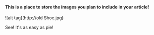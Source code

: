 #### This is a place to store the images you plan to include in your article!

![alt tag](http://old Shoe.jpg)

See! It's as easy as pie!

